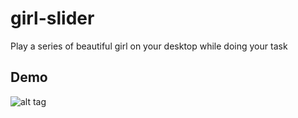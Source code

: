 # girl-slider
Play a series of beautiful girl on your desktop while doing your task

## Demo
![alt tag](https://1r2xeg.dm2301.livefilestore.com/y3m2kDogowvb50vxRZb_yWDkjDNICst0p49piakdx9XCF0vzPtpGyi_KyLBL5OAs2Y3RoLqIJrzLxdcK20tW4JS5DEEvrHwVsXFiP0Zud0v_P7KhGHU1C5SBCv9Vfc8eSOGXH3vUZ7QfnVceFHlFzq_lL3__5KH4qpY5kWqEoENWaY?width=449&height=276&cropmode=none)
